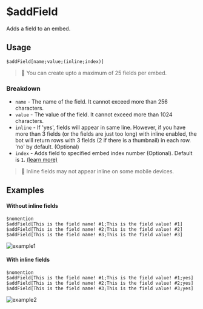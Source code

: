 # $addField
Adds a field to an embed.

## Usage
```
$addField[name;value;(inline;index)]
```
> 📝 You can create upto a maximum of 25 fields per embed.

### Breakdown
- `name` - The name of the field. It cannot exceed more than 256 characters.
- `value` - The value of the field. It cannot exceed more than 1024 characters.
- `inline` - If 'yes', fields will appear in same line. However, if you have more than 3 fields (or the fields are just too long) with inline enabled, the bot will return rows with 3 fields (2 if there is a thumbnail) in each row. 'no' by default. (Optional)
- `index` - Adds field to specified embed index number (Optional). Default is `1`. [(learn more)](/src/resources/embedIndexes.md)

> 📝 Inline fields may not appear inline on some mobile devices.

## Examples

#### Without inline fields
```
$nomention
$addField[This is the field name! #1;This is the field value! #1]
$addField[This is the field name! #2;This is the field value! #2]
$addField[This is the field name! #3;This is the field value! #3]
```
![example1](https://user-images.githubusercontent.com/69215413/125877161-79acfd73-94a8-43c8-96dc-e6b74a7d5a01.png)

#### With inline fields
```
$nomention
$addField[This is the field name! #1;This is the field value! #1;yes]
$addField[This is the field name! #2;This is the field value! #2;yes]
$addField[This is the field name! #3;This is the field value! #3;yes]
```
![example2](https://user-images.githubusercontent.com/69215413/125877197-8ac0caff-fec4-487d-b342-e9aba781eb57.png)
